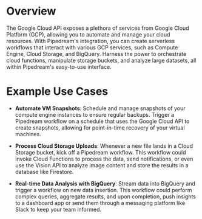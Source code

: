 # Overview

The Google Cloud API exposes a plethora of services from Google Cloud Platform (GCP), allowing you to automate and manage your cloud resources. With Pipedream's integration, you can create serverless workflows that interact with various GCP services, such as Compute Engine, Cloud Storage, and BigQuery. Harness the power to orchestrate cloud functions, manipulate storage buckets, and analyze large datasets, all within Pipedream's easy-to-use interface.

# Example Use Cases

- **Automate VM Snapshots**: Schedule and manage snapshots of your compute engine instances to ensure regular backups. Trigger a Pipedream workflow on a schedule that uses the Google Cloud API to create snapshots, allowing for point-in-time recovery of your virtual machines.

- **Process Cloud Storage Uploads**: Whenever a new file lands in a Cloud Storage bucket, kick off a Pipedream workflow. This workflow could invoke Cloud Functions to process the data, send notifications, or even use the Vision API to analyze image content and store the results in a database like Firestore.

- **Real-time Data Analysis with BigQuery**: Stream data into BigQuery and trigger a workflow on new data insertion. This workflow could perform complex queries, aggregate results, and upon completion, push insights to a dashboard app or send them through a messaging platform like Slack to keep your team informed.
